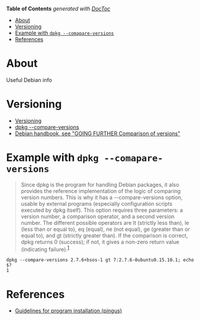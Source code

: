 <!-- START doctoc generated TOC please keep comment here to allow auto update -->
<!-- DON'T EDIT THIS SECTION, INSTEAD RE-RUN doctoc TO UPDATE -->
**Table of Contents**  *generated with [DocToc](https://github.com/thlorenz/doctoc)*

- [About](#about)
- [Versioning](#versioning)
- [Example with `dpkg --comapare-versions`](#example-with-dpkg---comapare-versions)
- [References](#references)

<!-- END doctoc generated TOC please keep comment here to allow auto update -->

# About

Useful Debian info

# Versioning

* [Versioning](https://www.debian.org/doc/debian-policy/ch-controlfields.html#s-f-Version)
* [dpkg --compare-versions](https://manpages.debian.org/cgi-bin/man.cgi?query=dpkg)
 * [Debian handbook, see "GOING FURTHER Comparison of versions"](https://debian-handbook.info/browse/stable/sect.manipulating-packages-with-dpkg.html)

# Example with `dpkg --comapare-versions`

>Since dpkg is the program for handling Debian packages, it also provides the reference implementation of the logic of comparing version numbers. This is why it has a --compare-versions option, usable by external programs (especially configuration scripts executed by dpkg itself). This option requires three parameters: a version number, a comparison operator, and a second version number. The different possible operators are lt (strictly less than), le (less than or equal to), eq (equal), ne (not equal), ge (greater than or equal to), and gt (strictly greater than). If the comparison is correct, dpkg returns 0 (success); if not, it gives a non-zero return value (indicating failure).<sup>[1](https://debian-handbook.info/browse/stable/sect.manipulating-packages-with-dpkg.html)</sup>

```
dpkg --compare-versions 2.7.6+bsos-1 gt 7:2.7.6-0ubuntu0.15.10.1; echo $?
1
```

# References

* [Guidelines for program installation (pingus)](http://pingus.seul.org/~grumbel/tutorials/game_install/install_dirs-2.html)

